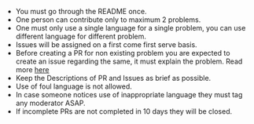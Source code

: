 * You must go through the README once.
* One person can contribute only to maximum 2 problems.
* One must only use a single language for a single problem, you can use different language for different problem.
* Issues will be assigned on a first come first serve basis.
* Before creating a PR for non existing problem you are expected to create an issue regarding the same, it must explain the problem. Read more [here](https://github.com/pratik-choudhari/AlgoCode/issues/244)
* Keep the Descriptions of PR and Issues as brief as possible.
* Use of foul language is not allowed.
* In case someone notices use of inappropriate language they must tag any moderator ASAP.
* If incomplete PRs are not completed in 10 days they will be closed. 
